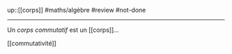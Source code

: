 up::[[corps]]
#maths/algèbre #review #not-done

---
Un *corps commutatif* est un [[corps]]...

[[commutativité]]